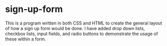 # sign-up-form
This is a program written in both CSS and HTML to create the general layout of how a sign up form would be done.  I have added drop down lists, checkbox lists, input fields, and radio buttons to demonstrate the usage of these within a form.
